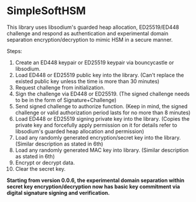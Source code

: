 # SimpleSoftHSM
This library uses libsodium's guarded heap allocation, ED25519/ED448 challenge and respond as authentication and experimental domain separation encryption/decryption to mimic HSM in a secure manner.

Steps:
1. Create an ED448 keypair or ED25519 keypair via bouncycastle or libsodium.
2. Load ED448 or ED25519 public key into the library. (Can't replace the existed public key unless the time is more than 30 minutes)
3. Request challenge from initialization.
4. Sign the challenge via ED448 or ED25519. (The signed challenge needs to be in the form of Signature+Challenge)
5. Send signed challenge to authorize function. (Keep in mind, the signed challenge or valid authorization period lasts for no more than 8 minutes)
6. Load ED448 or ED25519 signing private key into the library. (Copies the private key and forcefully apply permission on it for details refer to libsodium's guarded heap allocation and permission)
7. Load any randomly generated encryption/secret key into the library. (Similar description as stated in 6th)
8. Load any randomly generated MAC key into library. (Similar description as stated in 6th)
9. Encrypt or decrypt data. 
10. Clear the secret key.

**Starting from version 0.0.6, the experimental domain separation within secret key encryption/decryption now has basic key commitment via digital signature signing and verification.**
